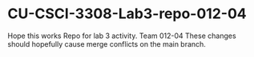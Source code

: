 # CU-CSCI-3308-Lab3-repo-012-04
Hope this works
Repo for lab 3 activity. Team 012-04
These changes should hopefully cause merge conflicts on the main branch.
